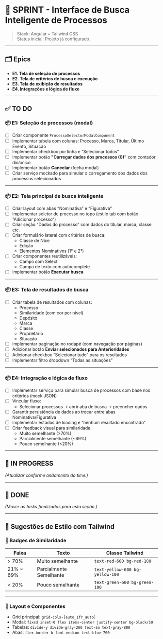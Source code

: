 # 🧠 SPRINT - Interface de Busca Inteligente de Processos

> Stack: Angular + Tailwind CSS  
> Status inicial: Projeto já configurado.

---

## 🗂️ Epics

- **E1. Tela de seleção de processos**
- **E2. Tela de critérios de busca e execução**
- **E3. Tela de exibição de resultados**
- **E4. Integrações e lógica de fluxo**

---

## ✅ TO DO

### 📦 E1: Seleção de processos (modal)

- [ ] Criar componente `ProcessoSelectorModalComponent`
- [ ] Implementar tabela com colunas: Processo, Marca, Titular, Último Evento, Situação
- [ ] Implementar checkbox por linha e “Selecionar todos”
- [ ] Implementar botão **"Carregar dados dos processos (0)"** com contador dinâmico
- [ ] Implementar botão **Cancelar** (fecha modal)
- [ ] Criar serviço mockado para simular o carregamento dos dados dos processos selecionados

---

### 📦 E2: Tela principal de busca inteligente

- [ ] Criar layout com abas “Nominativa” e “Figurativa”
- [ ] Implementar seletor de processo no topo (estilo tab com botão “Adicionar processo”)
- [ ] Criar seção "Dados do processo" com dados do titular, marca, classe etc.
- [ ] Criar formulário lateral com critérios de busca:
  - Classe de Nice
  - Edição
  - Elementos Nominativos (1° e 2°)
- [ ] Criar componentes reutilizáveis:
  - Campo com Select
  - Campo de texto com autocomplete
- [ ] Implementar botão **Executar busca**

---

### 📦 E3: Tela de resultados de busca

- [ ] Criar tabela de resultados com colunas:
  - Processo
  - Similaridade (com cor por nível)
  - Depósito
  - Marca
  - Classe
  - Proprietário
  - Situação
- [ ] Implementar paginação no rodapé (com navegação por páginas)
- [ ] Adicionar botão **Enviar selecionados para Anterioridades**
- [ ] Adicionar checkbox “Selecionar tudo” para os resultados
- [ ] Implementar filtro dropdown “Todas as situações”

---

### 📦 E4: Integração e lógica de fluxo

- [ ] Implementar serviço para simular busca de processos com base nos critérios (mock JSON)
- [ ] Vincular fluxo:
  - Selecionar processos → abrir aba de busca → preencher dados
- [ ] Garantir persistência de dados ao trocar entre abas Nominativa/Figurativa
- [ ] Implementar estados de loading e “nenhum resultado encontrado”
- [ ] Criar feedback visual para similaridade:
  - Muito semelhante (>70%)
  - Parcialmente semelhante (~69%)
  - Pouco semelhante (<20%)

---

## 🚧 IN PROGRESS

*(Atualizar conforme andamento do time.)*

---

## 🏁 DONE

*(Mover as tasks finalizadas para esta seção.)*

---

## 🎨 Sugestões de Estilo com Tailwind

### 🎯 Badges de Similaridade

| Faixa             | Texto                | Classe Tailwind                |
|------------------|----------------------|--------------------------------|
| > 70%            | Muito semelhante     | `text-red-600 bg-red-100`     |
| 21% ~ 69%        | Parcialmente Semelhante     | `text-yellow-600 bg-yellow-100`|
| < 20%            | Pouco semelhante    | `text-green-600 bg-green-100` |

---

### 🎯 Layout e Componentes

- Grid principal: `grid-cols-[auto_1fr_auto]`
- Modal: `fixed inset-0 flex items-center justify-center bg-black/50`
- Tabelas: `divide-y divide-gray-200 text-sm text-gray-800`
- Abas: `flex border-b font-medium text-blue-700`

